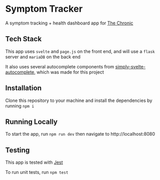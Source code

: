 # Symptom Tracker

A symptom tracking + health dashboard app for [The Chronic](https://www.thechronic.info)

## Tech Stack

This app uses `svelte` and `page.js` on the front end, and will use a `flask` server and `mariaDB` on the back end

It also uses several autocomplete components from [simply-svelte-autocomplete](https://github.com/themarquisdesheric/simply-svelte-autocomplete), which was made for this project

## Installation

Clone this repository to your machine and install the dependencies by running `npm i`

## Running Locally

To start the app, run `npm run dev` then navigate to http://localhost:8080

## Testing

This app is tested with [Jest](https://jestjs.io/) 

To run unit tests, run `npm test`
